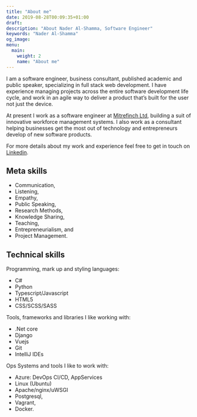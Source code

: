 ```yaml
---
title: "About me"
date: 2019-08-28T00:09:35+01:00
draft:
description: "About Nader Al-Shamma, Software Engineer" 
keywords: "Nader Al-Shamma"
og_image:
menu:
  main:
    weight: 2
    name: "About me"
---
```


I am a software engineer, business consultant, published academic and public speaker, specializing in full stack web 
development. I have experience managing projects across the entire software development life cycle, and work in an 
agile way to deliver a product that’s built for the user not just the device.

At present I work as a software engineer at [Mitrefinch Ltd](https://www.mitrefinch.co.uk/), building a suit of 
innovative workforce management systems. I also work as a consultant helping businesses get the most out of technology 
and entrepreneurs develop of new software products.  

For more details about my work and experience feel free to get in touch on 
[Linkedin](https://www.linkedin.com/in/nadershamma/).


## Meta skills

  - Communication, 
  - Listening, 
  - Empathy, 
  - Public Speaking, 
  - Research Methods,
  - Knowledge Sharing, 
  - Teaching,
  - Entrepreneurialism, and 
  - Project Management.

## Technical skills
Programming, mark up and styling languages:

  - C#
  - Python
  - Typescript/Javascript
  - HTML5
  - CSS/SCSS/SASS

Tools, frameworks and libraries I like working with:

  - .Net core
  - Django
  - Vuejs
  - Git
  - IntelliJ IDEs
  
Ops Systems and tools I like to work with:
  
  - Azure: DevOps CI/CD, AppServices 
  - Linux (Ubuntu)
  - Apache/nginx/uWSGI
  - Postgresql, 
  - Vagrant, 
  - Docker.




 

